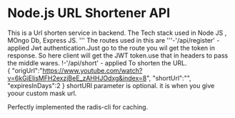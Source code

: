 # Node.js URL Shortener API
This is a Url shorten service in  backend. The Tech stack used in Node JS  , MOngo Db, Express JS.
   '''   The routes used in this are 
        '''-'/api/register' - applied  Jwt authentication.Just go to the route you wil get the token in response. So here client will get the JWT token.use that in headers to pass the middle wares.
        !-'/api/short' - applied To shorten the URL.   
        {
        "origUrl":"https://www.youtube.com/watch?v=6kGiElisMFH2exzjBeE_zAHHJOdxg&index=8",
    "shortUrl":"",     
    "expiresInDays":2
}
shortURl parameter is optional. it is when you give yoour custom mask url.



Perfectly implemented the radis-cli for caching.
